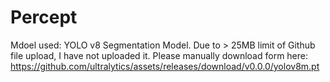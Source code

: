 # Percept

Mdoel used: YOLO v8 Segmentation Model. Due to > 25MB limit of Github file upload, I have not uploaded it. Please manually download form here: https://github.com/ultralytics/assets/releases/download/v0.0.0/yolov8m.pt
